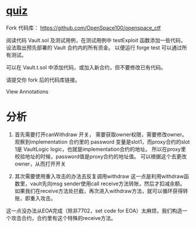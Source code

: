 # [quiz](https://decert.me/challenge/b5368265-89b3-4058-8a57-a41bde625f5b)

Fork 代码库：
https://github.com/OpenSpace100/openspace_ctf

阅读代码  Vault.sol 及测试用例，在测试用例中 testExploit 函数添加一些代码，设法取出预先部署的 Vault 合约内的所有资金。
以便运行 forge test 可以通过所有测试。

可以在 Vault.t.sol 中添加代码，或加入新合约，但不要修改已有代码。

请提交你 fork 后的代码库链接。

View Annotations


# 分析

1. 首先需要打开canWithdraw 开关， 需要获取owner权限，需要修改owner。
观察到implementation 合约里的 password 变量是slot1，而proxy合约的slot 1是 VaultLogic logic，也就是implementation合约的地址。
所以在proxy里校验地址的时候，password值是proxy合约的地址值。
可以根据这个去更改owner，从而打开开关

2. 其次需要使用重入攻击的办法去反复调用withdraw
这一点是利用withdraw函数里，vault先向msg sender使用call receive方法转账，然后才扣减余额。
如果我们在receive方法处拦截，再次进入withdraw方法，就可以循环获得转账，即重入攻击。

这一点没办法从EOA完成（除非7702，set code for EOA）太麻烦，我们构造一个攻击合约，合约里有这个特殊的receive方法。
